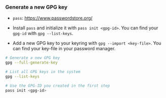 ### Generate a new GPG key
- `pass`: https://www.passwordstore.org/

- Install `pass` and initialize it with `pass init <gpg-id>`. You can find your `gpg-id` with `gpg --list-keys`.

- Add a new GPG key to your keyring with `gpg --import <key-file>`. You can find your key-file in your password manager.

```bash
# Generate a new GPG key
gpg --full-generate-key

# List all GPG keys in the system
gpg --list-keys

# Use the GPG-ID you created in the first step
pass init <gpg-id>
```
```